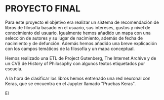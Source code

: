 # PROYECTO FINAL

Para este proyecto el objetivo era realizar un sistema de recomendación de libros de filosofía basado en el usuario, sus intereses, gustos y nivel de conocimiento del usuario. Igualmente hemos añadido un mapa con una selección de autores y su lugar de nacimiento, además de fecha de nacimiento y de defunción. Además hemos añadido una breve explicación con los campos temáticos de la filosofía y un mapa conceptual. 

Hemos realizado una ETL de Project Gutenberg, The Internet Archive y de un CVS de History of Philosophy con algunos textos etiquetados por escuela. 

A la hora de clasificar los libros hemos entrenado una red neuronal con Keras, que se encuentra en el Jupyter llamado "Pruebas Keras". 

El 
